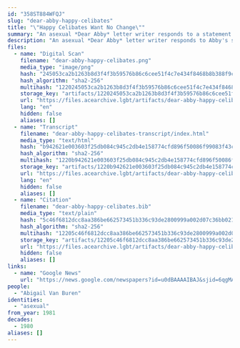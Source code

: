 ```yaml
---
id: "358ST884WFQJ"
slug: "dear-abby-happy-celibates"
title: "\"Happy Celibates Want No Change\""
summary: "An asexual *Dear Abby* letter writer responds to a statement Abby made about abstinence"
description: "An asexual *Dear Abby* letter writer responds to Abby's statement that \"no healthy normal man (or woman) is supposed to be 'happy' in abstinence\""
files:
  - name: "Digital Scan"
    filename: "dear-abby-happy-celibates.png"
    media_type: "image/png"
    hash: "245053ca2b1263b8d3f4f3b59576b86c6cee51f4c7e434f8468b8b388f9c5942"
    hash_algorithm: "sha2-256"
    multihash: "1220245053ca2b1263b8d3f4f3b59576b86c6cee51f4c7e434f8468b8b388f9c5942"
    storage_key: "artifacts/1220245053ca2b1263b8d3f4f3b59576b86c6cee51f4c7e434f8468b8b388f9c5942"
    url: "https://files.acearchive.lgbt/artifacts/dear-abby-happy-celibates/dear-abby-happy-celibates.png"
    lang: "en"
    hidden: false
    aliases: []
  - name: "Transcript"
    filename: "dear-abby-happy-celibates-transcript/index.html"
    media_type: "text/html"
    hash: "b942621e003603f25db084c945c2db4e158774cfd896f50086f99083f43ca3dd"
    hash_algorithm: "sha2-256"
    multihash: "1220b942621e003603f25db084c945c2db4e158774cfd896f50086f99083f43ca3dd"
    storage_key: "artifacts/1220b942621e003603f25db084c945c2db4e158774cfd896f50086f99083f43ca3dd"
    url: "https://files.acearchive.lgbt/artifacts/dear-abby-happy-celibates/dear-abby-happy-celibates-transcript/index.html"
    lang: "en"
    hidden: false
    aliases: []
  - name: "Citation"
    filename: "dear-abby-happy-celibates.bib"
    media_type: "text/plain"
    hash: "5c46f6812dcc8aa386be662573451b336c93de2800999a002d07c36bb02137d6"
    hash_algorithm: "sha2-256"
    multihash: "12205c46f6812dcc8aa386be662573451b336c93de2800999a002d07c36bb02137d6"
    storage_key: "artifacts/12205c46f6812dcc8aa386be662573451b336c93de2800999a002d07c36bb02137d6"
    url: "https://files.acearchive.lgbt/artifacts/dear-abby-happy-celibates/dear-abby-happy-celibates.bib"
    hidden: false
    aliases: []
links:
  - name: "Google News"
    url: "https://news.google.com/newspapers?id=u0dBAAAAIBAJ&sjid=6qgMAAAAIBAJ&pg=6478%2C148486"
people:
  - "Abigail Van Buren"
identities:
  - "asexual"
from_year: 1981
decades:
  - 1980
aliases: []
---
```

